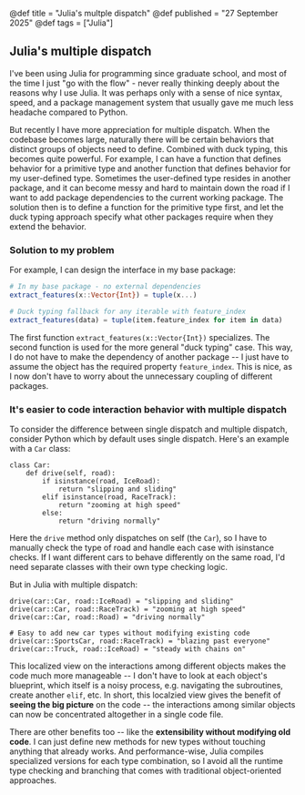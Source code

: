 @def title = "Julia's multple dispatch"
@def published = "27 September 2025"
@def tags = ["Julia"]

## Julia's multiple dispatch

I've been using Julia for programming since graduate school, and most of the time I just "go with the flow" - never really thinking deeply about the reasons why I use Julia. It was perhaps only with a sense of nice syntax, speed, and a package management system that usually gave me much less headache compared to Python.

But recently I have more appreciation for multiple dispatch. When the codebase becomes large, naturally there will be certain behaviors that distinct groups of objects need to define. Combined with duck typing, this becomes quite powerful. For example, I can have a function that defines behavior for a primitive type and another function that defines behavior for my user-defined type. Sometimes the user-defined type resides in another package, and it can become messy and hard to maintain down the road if I want to add package dependencies to the current working package. The solution then is to define a function for the primitive type first, and let the duck typing approach specify what other packages require when they extend the behavior.

### Solution to my problem

For example, I can design the interface in my base package:
```julia
# In my base package - no external dependencies
extract_features(x::Vector{Int}) = tuple(x...)

# Duck typing fallback for any iterable with feature_index
extract_features(data) = tuple(item.feature_index for item in data)
```
The first function `extract_features(x::Vector{Int})` specializes. The second function is used for the more general "duck typing" case. This way, I do not have to make the dependency of another package -- I just have to assume the object has the required property `feature_index`. This is nice, as I now don't have to worry about the unnecessary coupling of different packages.

### It's easier to code interaction behavior with multiple dispatch 

To consider the difference between single dispatch and multiple dispatch, consider Python which by default uses single dispatch. Here's an example with a `Car` class:

```
class Car:
    def drive(self, road):
        if isinstance(road, IceRoad):
            return "slipping and sliding"
        elif isinstance(road, RaceTrack):
            return "zooming at high speed"
        else:
            return "driving normally"
```

Here the `drive` method only dispatches on self (the `Car`), so I have to manually check the type of road and handle each case with isinstance checks. If I want different cars to behave differently on the same road, I'd need separate classes with their own type checking logic.

But in Julia with multiple dispatch:
```
drive(car::Car, road::IceRoad) = "slipping and sliding"
drive(car::Car, road::RaceTrack) = "zooming at high speed" 
drive(car::Car, road::Road) = "driving normally"

# Easy to add new car types without modifying existing code
drive(car::SportsCar, road::RaceTrack) = "blazing past everyone"
drive(car::Truck, road::IceRoad) = "steady with chains on"
```
This localized view on the interactions among different objects makes the code much more manageable -- I don't have to look at each object's blueprint, which itself is a noisy process, e.g. navigating the subroutines, create another `elif`, etc. In short, this localzied view gives the benefit of **seeing the big picture** on the code -- the interactions among similar objects can now be concentrated altogether in a single code file. 

There are other benefits too -- like the **extensibility without modifying old code**. I can just define new methods for new types without touching anything that already works. And performance-wise, Julia compiles specialized versions for each type combination, so I avoid all the runtime type checking and branching that comes with traditional object-oriented approaches.
